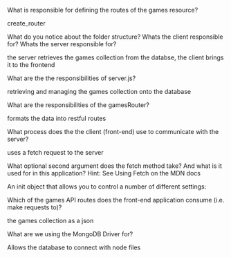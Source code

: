 What is responsible for defining the routes of the games resource?

create_router

What do you notice about the folder structure? Whats the client responsible for? Whats the server responsible for?

the server retrieves the games collection from the databse, the client brings it to the frontend

What are the the responsibilities of server.js?

retrieving and managing the games collection onto the database

What are the responsibilities of the gamesRouter?

formats the data into restful routes

What process does the the client (front-end) use to communicate with the server?

uses a fetch request to the server


What optional second argument does the fetch method take? And what is it used for in this application? Hint: See Using Fetch on the MDN docs

An init object that allows you to control a number of different settings:

Which of the games API routes does the front-end application consume (i.e. make requests to)?

the games collection as a json

What are we using the MongoDB Driver for?

Allows the database to connect with node files